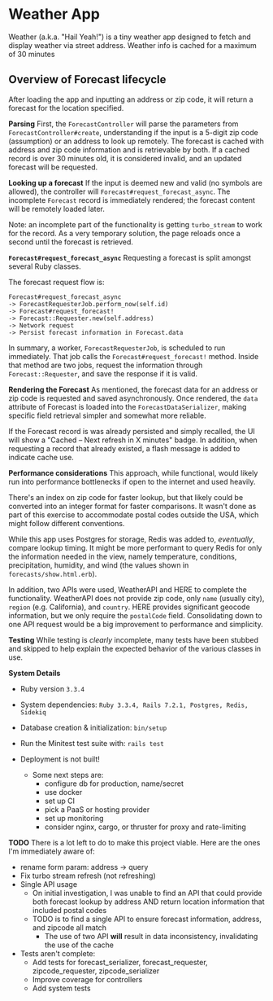 Weather App
=======

Weather (a.k.a. "Hail Yeah!") is a tiny weather app designed to fetch and display weather via street address.
Weather info is cached for a maximum of 30 minutes

## Overview of Forecast lifecycle
After loading the app and inputting an address or zip code, it will return a forecast for the location specified.

**Parsing**
First, the `ForecastController` will parse the parameters from `ForecastController#create`, understanding if the input is a 5-digit zip code (assumption) or an address to look up remotely. The forecast is cached with address and zip code information and is retrievable by both. If a cached record is over 30 minutes old, it is considered invalid, and an updated forecast will be requested.

**Looking up a forecast**
If the input is deemed new and valid (no symbols are allowed), the controller will `Forecast#request_forecast_async`. The incomplete `Forecast` record is immediately rendered; the forecast content will be remotely loaded later.

Note: an incomplete part of the functionality is getting `turbo_stream` to work for the record. As a very temporary solution, the page reloads once a second until the forecast is retrieved.


**`Forecast#request_forecast_async`**
Requesting a forecast is split amongst several Ruby classes.

The forecast request flow is:
```
Forecast#request_forecast_async
-> ForecastRequesterJob.perform_now(self.id)
-> Forecast#request_forecast!
-> Forecast::Requester.new(self.address)
-> Network request
-> Persist forecast information in Forecast.data
```

In summary, a worker, `ForecastRequesterJob`, is scheduled to run immediately. That job calls the `Forecast#request_forecast!` method. Inside that method are two jobs, request the information through `Forecast::Requester`, and save the response if it is valid.

**Rendering the Forecast**
As mentioned, the forecast data for an address or zip code is requested and saved asynchronously. Once rendered, the `data` attribute of Forecast is loaded into the `ForecastDataSerializer`, making specific field retrieval simpler and somewhat more reliable.

If the Forecast record is was already persisted and simply recalled, the UI will show a "Cached – Next refresh in X minutes" badge. In addition, when requesting a record that already existed, a flash message is added to indicate cache use.


**Performance considerations**
This approach, while functional, would likely run into performance bottlenecks if open to the internet and used heavily.

There's an index on zip code for faster lookup, but that likely could be converted into an integer format for faster comparisons. It wasn't done as part of this exercise to accommodate postal codes outside the USA, which might follow different conventions.

While this app uses Postgres for storage, Redis was added to, *eventually*, compare lookup timing. It might be more performant to query Redis for only the information needed in the view, namely temperature, conditions, precipitation, humidity, and wind (the values shown in `forecasts/show.html.erb`).

In addition, two APIs were used, WeatherAPI and HERE to complete the functionality. WeatherAPI does not provide zip code, only `name` (usually city), `region` (e.g. California), and `country`. HERE provides significant geocode information, but we only require the `postalCode` field. Consolidating down to one API request would be a big improvement to performance and simplicity.

**Testing**
While testing is *clearly* incomplete, many tests have been stubbed and skipped to help explain the expected behavior of the various classes in use.

**System Details**
* Ruby version
`3.3.4`

* System dependencies: 
`Ruby 3.3.4, Rails 7.2.1, Postgres, Redis, Sidekiq`

* Database creation & initialization: `bin/setup`

* Run the Minitest test suite with: `rails test`

* Deployment is not built!
  * Some next steps are:
    - configure db for production, name/secret
    - use docker
    - set up CI
    - pick a PaaS or hosting provider
    - set up monitoring
    - consider nginx, cargo, or thruster for proxy and rate-limiting

**TODO**
There is a lot left to do to make this project viable. Here are the ones I'm immediately aware of:
- rename form param: address -> query
- Fix turbo stream refresh (not refreshing)
- Single API usage
  - On initial investigation, I was unable to find an API that could provide both forecast lookup by address AND return location information that included postal codes
  - TODO is to find a single API to ensure forecast information, address, and zipcode all match
    - The use of two API **will** result in data inconsistency, invalidating the use of the cache
- Tests aren't complete:
  - Add tests for forecast_serializer, forecast_requester, zipcode_requester, zipcode_serializer
  - Improve coverage for controllers
  - Add system tests
